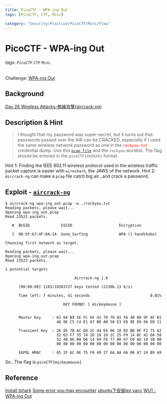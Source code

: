 ```yaml
---
title: PicoCTF - WPA-ing Out
tags: [PicoCTF, CTF, Misc]

category: "Security/Practice/PicoCTF/Misc/Flow"
---
```


# PicoCTF - WPA-ing Out
<!-- more -->
###### tags: `PicoCTF` `CTF` `Misc`
Challenge: [WPA-ing Out](https://play.picoctf.org/practice/challenge/206?category=4&page=2)

## Background
[Day 26 Wireless Attacks-無線攻擊(aircrack-ng)](https://ithelp.ithome.com.tw/articles/10280033)

## Description & Hint
> I thought that my password was super-secret, but it turns out that passwords passed over the AIR can be CRACKED, especially if I used the same wireless network password as one in the <font color="FF0000">`rockyou.txt`</font> credential dump. Use this [`pcap file`](https://artifacts.picoctf.net/c/8/wpa-ing_out.pcap) and the `rockyou` wordlist. The flag should be entered in the `picoCTF{XXXXXX}` format.

Hint 1: Finding the IEEE 802.11 wireless protocol used in the wireless traffic packet capture is easier with `wireshark`, the JAWS of the network.
Hint 2: `Aircrack-ng` can make a `pcap` file catch big air...and crack a password.

## Exploit - [`aircrack-ng`](https://linuxhint.com/install_aircrack-ng_ubuntu/)
```bash!
$ aircrack-ng wpa-ing_out.pcap -w ./rockyou.txt
Reading packets, please wait...
Opening wpa-ing_out.pcap
Read 23523 packets.

   #  BSSID              ESSID                     Encryption

   1  00:5F:67:4F:6A:1A  Gone_Surfing              WPA (1 handshake)

Choosing first network as target.

Reading packets, please wait...
Opening wpa-ing_out.pcap
Read 23523 packets.

1 potential targets

                               Aircrack-ng 1.6

      [00:00:00] 1183/10303727 keys tested (22306.13 k/s)

      Time left: 7 minutes, 41 seconds                           0.01%

                          KEY FOUND! [ mickeymouse ]


      Master Key     : 61 64 B9 5E FC 6F 41 70 70 81 F6 40 80 9F AF B1
                       4A 9E C5 C4 E1 67 B8 AB 58 E3 E8 8E E6 66 EB 11

      Transient Key  : 26 85 7B AC DD 2C 44 E6 06 18 03 B0 0F F2 75 A2
                       32 63 F7 35 74 2D 18 10 1C 25 F9 14 BC 41 DA 58
                       52 48 86 B0 D6 14 89 F6 77 00 67 E0 AD 10 1B 00
                       00 00 00 00 00 00 00 00 00 00 00 00 00 00 00 00

      EAPOL HMAC     : 65 2F 6C 0E 75 F0 49 27 6A AA 6A 06 A7 24 B9 A9
```
So...The flag is `picoCTF{mickeymouse}`

## Reference
[Install tshark](https://tshark.dev/setup/install/)
[Some error you may encounter](https://www.cnblogs.com/liqinglucky/p/16989773.html)
[ubuntu下安装lex,yacc](https://blog.csdn.net/hitwhylz/article/details/25342271)
[WU1 - WPA-ing Out](https://cscbinus.com/articles/WU1-WPA-ing_Out)